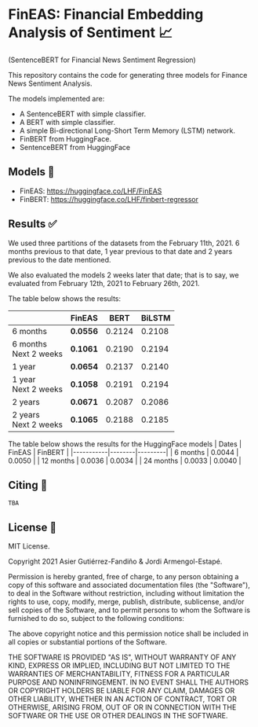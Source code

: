 # FinEAS: Financial Embedding Analysis of Sentiment 📈
(SentenceBERT for Financial News Sentiment Regression)

This repository contains the code for generating three models for Finance News Sentiment Analysis.

The models implemented are:
- A SentenceBERT with simple classifier.
- A BERT with simple classifier.
- A simple Bi-directional Long-Short Term Memory (LSTM) network.
- FinBERT from HuggingFace.
- SentenceBERT from HuggingFace

## Models 🤖
- FinEAS: https://huggingface.co/LHF/FinEAS
- FinBERT: https://huggingface.co/LHF/finbert-regressor

## Results ✅
We used three partitions of the datasets from the February 11th, 2021. 6 months previous to that date,
1 year previous to that date and 2 years previous to the date mentioned.

We also evaluated the models 2 weeks later that date; that is to say, we evaluated from February 12th, 2021
to February 26th, 2021.

The table below shows the results:

|                          | FinEAS | BERT   | BiLSTM |
|--------------------------|--------------|--------|--------|
| 6 months                 |   **0.0556** | 0.2124 | 0.2108 |
| 6 months<br>Next 2 weeks |   **0.1061** | 0.2190 | 0.2194 |
| 1 year                   |   **0.0654** | 0.2137 | 0.2140 |
| 1 year<br>Next 2 weeks   |   **0.1058** | 0.2191 | 0.2194 |
| 2 years                  |   **0.0671** | 0.2087 | 0.2086 |
| 2 years<br>Next 2 weeks  |   **0.1065** | 0.2188 | 0.2185 |


The table below shows the results for the HuggingFace models
| Dates     | FinEAS | FinBERT |
|-----------|--------|---------|
| 6 months  | 0.0044 | 0.0050  |
| 12 months | 0.0036 | 0.0034  |
| 24 months | 0.0033 | 0.0040  |


## Citing 📣
```
TBA
```

## License 🤝
MIT License.

Copyright 2021 Asier Gutiérrez-Fandiño & Jordi Armengol-Estapé.

Permission is hereby granted, free of charge, to any person obtaining a copy of this software and associated documentation files (the "Software"), to deal in the Software without restriction, including without limitation the rights to use, copy, modify, merge, publish, distribute, sublicense, and/or sell copies of the Software, and to permit persons to whom the Software is furnished to do so, subject to the following conditions:

The above copyright notice and this permission notice shall be included in all copies or substantial portions of the Software.

THE SOFTWARE IS PROVIDED "AS IS", WITHOUT WARRANTY OF ANY KIND, EXPRESS OR IMPLIED, INCLUDING BUT NOT LIMITED TO THE WARRANTIES OF MERCHANTABILITY, FITNESS FOR A PARTICULAR PURPOSE AND NONINFRINGEMENT. IN NO EVENT SHALL THE AUTHORS OR COPYRIGHT HOLDERS BE LIABLE FOR ANY CLAIM, DAMAGES OR OTHER LIABILITY, WHETHER IN AN ACTION OF CONTRACT, TORT OR OTHERWISE, ARISING FROM, OUT OF OR IN CONNECTION WITH THE SOFTWARE OR THE USE OR OTHER DEALINGS IN THE SOFTWARE.
